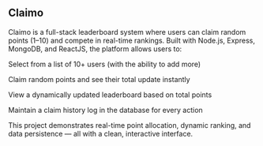 ## Claimo
Claimo is a full-stack leaderboard system where users can claim random points (1–10) and compete in real-time rankings. Built with Node.js, Express, MongoDB, and ReactJS, the platform allows users to:

Select from a list of 10+ users (with the ability to add more)

Claim random points and see their total update instantly

View a dynamically updated leaderboard based on total points

Maintain a claim history log in the database for every action

This project demonstrates real-time point allocation, dynamic ranking, and data persistence — all with a clean, interactive interface.
